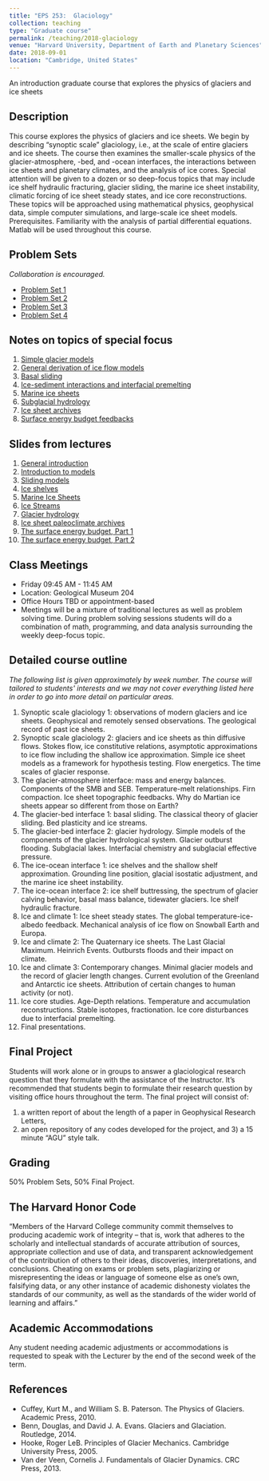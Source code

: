```yaml
---
title: "EPS 253:  Glaciology"
collection: teaching
type: "Graduate course"
permalink: /teaching/2018-glaciology
venue: "Harvard University, Department of Earth and Planetary Sciences"
date: 2018-09-01
location: "Cambridge, United States"
---
```


An introduction graduate course that explores the physics of glaciers and ice sheets


## Description
This course explores the physics of glaciers and ice sheets. We begin by describing “synoptic scale” glaciology, i.e., at the scale of entire glaciers and ice sheets. The course then examines the smaller-scale physics of the glacier-atmosphere, -bed, and -ocean interfaces, the interactions between ice sheets and planetary climates, and the analysis of ice cores. Special attention will be given to a dozen or so deep-focus topics that may include ice shelf hydraulic fracturing, glacier sliding, the marine ice sheet instability, climatic forcing of ice sheet steady states, and ice core reconstructions. These topics will be approached using mathematical physics, geophysical data, simple computer simulations, and large-scale ice sheet models. Prerequisites. Familiarity with the analysis of partial differential equations. Matlab will be used throughout this course.

## Problem Sets
*Collaboration is encouraged.*
- [Problem Set 1](/files/eps253/Homework1.pdf)
- [Problem Set 2](/files/eps253/Homework2.pdf)
- [Problem Set 3](/files/eps253/Homework3.pdf)
- [Problem Set 4](/files/eps253/Homework4.pdf)

## Notes on topics of special focus
1. [Simple glacier models](/files/eps253/Notes-1_SimpleGlacierModel.pdf)
2. [General derivation of ice flow models](/files/eps253/Notes-2_GeneralDerivation.pdf)
3. [Basal sliding](/files/eps253/Notes-3_BasalSliding.pdf)
4. [Ice-sediment interactions and interfacial premelting](/files/eps253/Notes-4_BasalPremelting.pdf)
5. [Marine ice sheets](/files/eps253/Notes-5_MarineIceSheets.pdf)
6. [Subglacial hydrology](/files/eps253/Notes-6_SubglacialHydrology.pdf)
7. [Ice sheet archives](/files/eps253/Notes-7_IceSheetArchives.pdf)
8. [Surface energy budget feedbacks](/files/eps253/Notes-8_HypsometricFeedback.pdf)

## Slides from lectures
1. [General introduction](/files/eps253/Slides-1_Introduction.pdf)
2. [Introduction to models](/files/eps253/Slides-2_ModelsIntro.pdf)
3. [Sliding models](/files/eps253/Slides-3_SlidingModels.pdf)
4. [Ice shelves](/files/eps253/Slides-4_IceShelves.pdf)
5. [Marine Ice Sheets](/files/eps253/Slides-5_MarineIceSheets.pdf)
6. [Ice Streams](/files/eps253/Slides-6_IceStreams.pdf)
7. [Glacier hydrology](/files/eps253/Slides-7_Hydrology.pdf)
8. [Ice sheet paleoclimate archives](/files/eps253/Slides-8_IceSheetPaleoclimateArchives.pdf)
9. [The surface energy budget, Part 1](/files/eps253/Slides-9_SurfaceEnergyBalance.pdf)
10. [The surface energy budget, Part 2](/files/eps253/Slides-10_SebProcesses.pdf)

## Class Meetings
- Friday 09:45 AM - 11:45 AM
- Location: Geological Museum 204
- Office Hours TBD or appointment-based 
- Meetings will be a mixture of traditional lectures as well as problem solving time. During problem solving sessions students will do a combination of math, programming, and data analysis surrounding the weekly deep-focus topic.

## Detailed course outline 
*The following list is given approximately by week number.  The course will tailored to students' interests and we may not cover everything listed here in order to go into more detail on particular areas.*

1. Synoptic scale glaciology 1: observations of modern glaciers and ice sheets. Geophysical and remotely sensed observations. The geological record of past ice sheets.
2. Synoptic scale glaciology 2: glaciers and ice sheets as thin diffusive flows. Stokes flow, ice constitutive relations, asymptotic approximations to ice flow including the shallow ice approximation. Simple ice sheet models as a framework for hypothesis testing. Flow energetics. The time scales of glacier response.
3. The glacier-atmosphere interface: mass and energy balances. Components of the SMB and SEB. Temperature-melt relationships. Firn compaction. Ice sheet topographic feedbacks. Why do Martian ice sheets appear so different from those on Earth?
4. The glacier-bed interface 1: basal sliding. The classical theory of glacier sliding. Bed plasticity and ice streams.
5. The glacier-bed interface 2: glacier hydrology. Simple models of the components of the glacier hydrological system. Glacier outburst flooding. Subglacial lakes. Interfacial chemistry and subglacial effective pressure.
6. The ice-ocean interface 1: ice shelves and the shallow shelf approximation. Grounding line position, glacial isostatic adjustment, and the marine ice sheet instability.
7. The ice-ocean interface 2: ice shelf buttressing, the spectrum of glacier calving behavior, basal mass balance, tidewater glaciers. Ice shelf hydraulic fracture.
8. Ice and climate 1: Ice sheet steady states. The global temperature-ice-albedo feedback. Mechanical analysis of ice flow on Snowball Earth and Europa.
9. Ice and climate 2: The Quaternary ice sheets. The Last Glacial Maximum. Heinrich Events. Outbursts floods and their impact on climate.
10. Ice and climate 3: Contemporary changes. Minimal glacier models and the record of glacier length changes. Current evolution of the Greenland and Antarctic ice sheets. Attribution of certain changes to human activity (or not).
11. Ice core studies. Age-Depth relations. Temperature and accumulation reconstructions. Stable isotopes, fractionation. Ice core disturbances due to interfacial premelting.
12. Final presentations.


## Final Project 
Students will work alone or in groups to answer a glaciological research question
that they formulate with the assistance of the Instructor. It’s recommended that students
begin to formulate their research question by visiting office hours throughout the term. The
final project will consist of:

1. a written report of about the length of a paper in Geophysical Research Letters,
2. an open repository of any codes developed for the project, and 3) a 15 minute “AGU” style talk.

## Grading 
50% Problem Sets, 50% Final Project.

## The Harvard Honor Code
“Members of the Harvard College community commit themselves to producing academic work of integrity – that is, work that adheres to the scholarly and intellectual standards of accurate attribution of sources, appropriate collection and use of data, and transparent acknowledgement of the contribution of others to their ideas, discoveries, interpretations, and conclusions. Cheating on exams or problem sets, plagiarizing or misrepresenting the ideas or language of someone else as one’s own, falsifying data, or any other instance of academic dishonesty violates the standards of our community, as well as the standards of the wider world of learning and affairs.”

## Academic Accommodations
Any student needing academic adjustments or accommodations is requested to speak with the Lecturer by the end of the second week of the term.

## References
- Cuffey, Kurt M., and William S. B. Paterson. The Physics of Glaciers. Academic Press, 2010.
- Benn, Douglas, and David J. A. Evans. Glaciers and Glaciation. Routledge, 2014.
- Hooke, Roger LeB. Principles of Glacier Mechanics. Cambridge University Press, 2005.
- Van der Veen, Cornelis J. Fundamentals of Glacier Dynamics. CRC Press, 2013.
